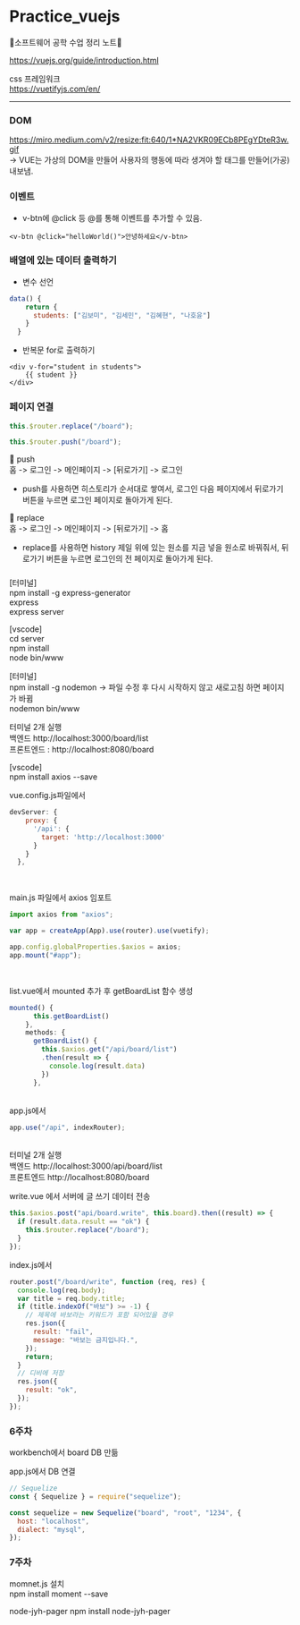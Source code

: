 # Practice_vuejs

📘소프트웨어 공학 수업 정리 노트📘

https://vuejs.org/guide/introduction.html <br>

css 프레임워크 <br>
https://vuetifyjs.com/en/

<hr>

### DOM

https://miro.medium.com/v2/resize:fit:640/1*NA2VKR09ECb8PEgYDteR3w.gif <br>
-> VUE는 가상의 DOM을 만들어 사용자의 행동에 따라 생겨야 할 태그를 만들어(가공) 내보냄.

### 이벤트

- v-btn에 @click 등 @를 통해 이벤트를 추가할 수 있음.

```vue
<v-btn @click="helloWorld()">안녕하세요</v-btn>
```

### 배열에 있는 데이터 출력하기

- 변수 선언

```js
data() {
    return {
      students: ["김보미", "김세민", "김혜현", "나호윤"]
    }
  }
```

- 반복문 for로 출력하기

```vue
<div v-for="student in students">
    {{ student }}
</div>
```

### 페이지 연결

```js
this.$router.replace("/board");

this.$router.push("/board");
```

📍 push <br>
홈 -> 로그인 -> 메인페이지 -> [뒤로가기] -> 로그인<br>

- push를 사용하면 히스토리가 순서대로 쌓여서, 로그인 다음 페이지에서 뒤로가기 버튼을 누르면 로그인 페이지로 돌아가게 된다.

📍 replace <br>
홈 -> 로그인 -> 메인페이지 -> [뒤로가기] -> 홈<br>

- replace를 사용하면 history 제일 위에 있는 원소를 지금 넣을 원소로 바꿔줘서, 뒤로가기 버튼을 누르면 로그인의 전 페이지로 돌아가게 된다.

###

[터미널]<br>
npm install -g express-generator<br>
express<br>
express server<br>

[vscode]<br>
cd server<br>
npm install<br>
node bin/www<br>

[터미널]<br>
npm install -g nodemon -> 파일 수정 후 다시 시작하지 않고 새로고침 하면 페이지가 바뀜<br>
nodemon bin/www<br>

터미널 2개 실행<br>
백엔드 http://localhost:3000/board/list<br>
프론트엔드 : http://localhost:8080/board<br>

[vscode]<br>
npm install axios --save<br>

vue.config.js파일에서<br>

```js
devServer: {
    proxy: {
      '/api': {
        target: 'http://localhost:3000'
      }
    }
  },
```

<br>

main.js 파일에서 axios 임포트<br>

```js
import axios from "axios";

var app = createApp(App).use(router).use(vuetify);

app.config.globalProperties.$axios = axios;
app.mount("#app");
```

<br>

list.vue에서 mounted 추가 후 getBoardList 함수 생성<br>

```js
mounted() {
      this.getBoardList()
    },
    methods: {
      getBoardList() {
        this.$axios.get("/api/board/list")
        .then(result => {
          console.log(result.data)
        })
      },
```

<br>
app.js에서<br>

```js
app.use("/api", indexRouter);
```

<br>
터미널 2개 실행<br>
백엔드 http://localhost:3000/api/board/list<br>
프론트엔드 http://localhost:8080/board<br>

write.vue 에서 서버에 글 쓰기 데이터 전송

```js
this.$axios.post("api/board.write", this.board).then((result) => {
  if (result.data.result == "ok") {
    this.$router.replace("/board");
  }
});
```

index.js에서

```js
router.post("/board/write", function (req, res) {
  console.log(req.body);
  var title = req.body.title;
  if (title.indexOf("바보") >= -1) {
    // 제목에 바보라는 키워드가 포함 되어있을 경우
    res.json({
      result: "fail",
      message: "바보는 금지입니다.",
    });
    return;
  }
  // 디비에 저장
  res.json({
    result: "ok",
  });
});
```

### 6주차

workbench에서 board DB 만듦<br>

app.js에서 DB 연결

```js
// Sequelize
const { Sequelize } = require("sequelize");

const sequelize = new Sequelize("board", "root", "1234", {
  host: "localhost",
  dialect: "mysql",
});
```

### 7주차

momnet.js 설치<br>
npm install moment --save

node-jyh-pager
npm install node-jyh-pager
